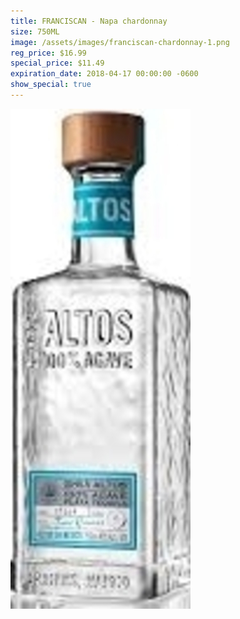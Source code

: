 ```yaml
---
title: FRANCISCAN - Napa chardonnay
size: 750ML
image: /assets/images/franciscan-chardonnay-1.png
reg_price: $16.99
special_price: $11.49
expiration_date: 2018-04-17 00:00:00 -0600
show_special: true
---
```


![](/assets/images/versions/olmeca-2-1---x----288-800x---.jpg)